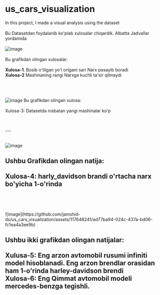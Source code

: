 # us_cars_visualization
In this project, I made a visual analysis using the dataset
<br>
<br>
Bu Datasetdan foydalanib ko'plab xulosalar chiqardik. Albatta Jadvallar yordamida
<br>
<br>
![image](https://github.com/jamshid-ds/us_cars_visualization/assets/117648241/f2154c04-3088-4829-96c7-4e7ee3730939)
<br>
<br>
Bu grafikdan olingan xulosalar:
<br>
<br>
**Xulosa-1**. Bosib o'tilgan yo'l ortgani sari Narx pasayib boradi
<br>
**Xulosa-2** Mashinaning rangi Narxga kuchli ta'sir qilmaydi
<br>
<br>
<br>
<br>

![image](https://github.com/jamshid-ds/us_cars_visualization/assets/117648241/9ad4849e-6461-444e-ba8c-b1139b82ba07)
Bu grafikdan olingan xulosa:
<br>
<br>
Xulosa-3: Datasetda nisbatan yangi mashinalar ko'p

<br>
<br>
---
<br>
<br>

![image](https://github.com/jamshid-ds/us_cars_visualization/assets/117648241/ddfa4982-d1f3-429f-86d6-61eb97bb10d5)

Ushbu Grafikdan olingan natija:
<br>
<br>
Xulosa-4: harly_davidson brandi o'rtacha narx bo'yicha 1-o'rinda
<br>
<br>
---
<br>
<br>
![image](https://github.com/jamshid-ds/us_cars_visualization/assets/117648241/ad77ba94-024c-437a-bd06-fc1ea4a3ee9b)

Ushbu ikki grafikdan olingan natijalar:
<br>
<br>
Xulusa-5: Eng arzon avtomobil rusumi infiniti model hisoblanadi. Eng arzon brendlar orasidan ham 1-o'rinda harley-davidson brendi
<br>
Xulosa-6: Eng Qimmat avtomobil modeli mercedes-benzga tegishli.
<br>
<br>
---
<br>
<br>





